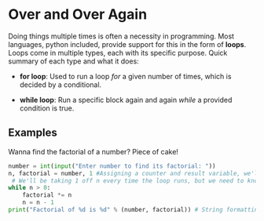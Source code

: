 # Over and Over Again

Doing things multiple times is often a necessity in programming. Most languages, python included, provide support for this in the form of **loops**. Loops come in multiple types, each with its specific purpose. Quick summary of each type and what it does:

- **for loop**: Used to run a loop *for* a given number of times, which is decided by a conditional.

- **while loop**: Run a specific block again and again *while* a provided condition is true.


## Examples

Wanna find the factorial of a number? Piece of cake!
```python
number = int(input("Enter number to find its factorial: "))
n, factorial = number, 1 #Assigning a counter and result variable, we'll need them.
 # We'll be taking 1 off n every time the loop runs, but we need to know when to stop
while n > 0:
    factorial *= n
    n = n - 1
print("Factorial of %d is %d" % (number, factorial)) # String formatting fun, more on this in a separate chapter.
```
